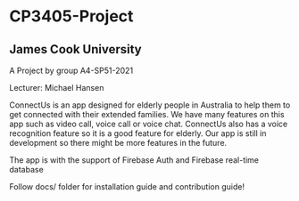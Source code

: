 # CP3405-Project

## James Cook University

A Project by group A4-SP51-2021

Lecturer: Michael Hansen

ConnectUs is an app designed for elderly people in Australia to help them to get connected with their extended families. We have many features on this app such as video call, voice call or voice chat. ConnectUs also has a voice recognition feature so it is a good feature for elderly. Our app is still in development so there might be more features in the future.

The app is with the support of Firebase Auth and Firebase real-time database

Follow docs/ folder for installation guide and contribution guide!

